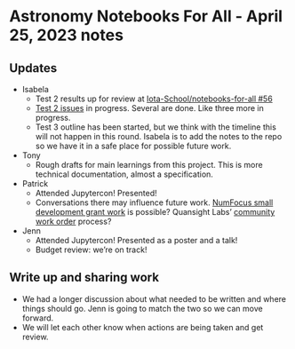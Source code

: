 # Astronomy Notebooks For All - April 25, 2023 notes

## Updates

- Isabela
    - Test 2 results up for review at [Iota-School/notebooks-for-all #56](https://github.com/Iota-School/notebooks-for-all/pull/56)
    - [Test 2 issues](https://github.com/Iota-School/notebooks-for-all/issues?q=is%3Aopen+is%3Aissue+label%3A%22test+2%3A+content%22) in progress. Several are done. Like three more in progress.
    - Test 3 outline has been started, but we think with the timeline this will not happen in this round. Isabela is to add the notes to the repo so we have it in a safe place for possible future work.
- Tony
    - Rough drafts for main learnings from this project. This is more technical documentation, almost a specification.
- Patrick
    - Attended Jupytercon! Presented!
    - Conversations there may influence future work. [NumFocus small development grant work](https://numfocus.org/programs/small-development-grants) is possible? Quansight Labs’ [community work order](https://labs.quansight.org/blog/community-opensource-funded-development) process?
- Jenn
    - Attended Jupytercon! Presented as a poster and a talk!
    - Budget review: we’re on track!

## Write up and sharing work

- We had a longer discussion about what needed to be written and where things should go. Jenn is going to match the two so we can move forward.
- We will let each other know when actions are being taken and get review.
